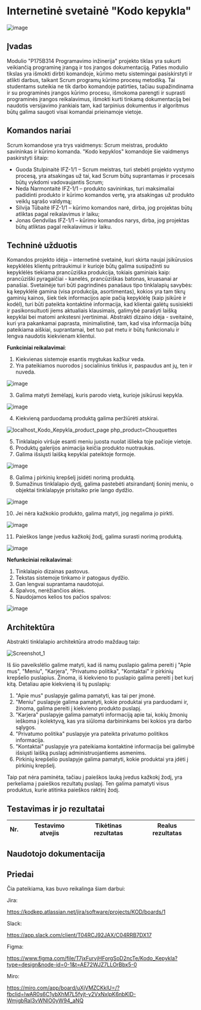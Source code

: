 # Internetinė svetainė "Kodo kepykla"

![image](https://github.com/silvijatub/Kodo_Kepykla/assets/91486697/930a987a-4850-4934-a933-b33366211f82)

## Įvadas

Modulio "P175B314 Programavimo inžinerija" projekto tiklas yra sukurti veikiančią programinę įrangą ir tos įrangos dokumentaciją. Paties modulio tikslas yra išmokti dirbti komandoje, kūrimo metu sistemingai pasiskirstyti ir atlikti darbus, taikant Scrum programų kūrimo procesų metodiką. Tai studentams suteikia ne tik darbo komandoje patirties, tačiau supažindinama ir su programinės įrangos kūrimo procesu, išmokoma parengti ir suprasti programinės įrangos reikalavimus, išmokti kurti tinkamą dokumentaciją bei naudotis versijavimo įrankiais tam, kad tarpinius dokumentus ir algoritmus būtų galima saugoti visai komandai prieinamoje vietoje.

## Komandos nariai

Scrum komandose yra trys vaidmenys: Scrum meistras, produkto savininkas ir kūrimo komanda. "Kodo kepyklos" komandoje šie vaidmenys paskirstyti šitaip:
* Guoda Stulpinaitė IFZ-1/1 – Scrum meistras, turi stebėti projekto vystymo procesą, yra atsakingas už tai, kad Scrum būtų suprantamas ir procesais būtų vykdomi vadovaujantis Scrum;
* Neda Narmontaitė IFZ-1/1 – produkto savininkas, turi maksimaliai padidinti produkto ir kūrimo komandos vertę, yra atsakingas už produkto veiklų sąrašo valdymą;
* Silvija Tūbaitė IFZ-1/1 – kūrimo komandos narė, dirba, jog projektas būtų atliktas pagal reikalavimus ir laiku;
* Jonas Gendvilas IFZ-1/1 – kūrimo komandos narys, dirba, jog projektas būtų atliktas pagal reikalavimus ir laiku.

## Techninė užduotis

Komandos projekto idėja – internetinė svetainė, kuri skirta naujai įsikūrusios kepyklėlės klientų pritraukimui ir kurioje būtų galima susipažinti su kepyklėlės tiekiama prancūziška produkcija, tokiais gaminiais kaip: prancūziški pyragaičiai - kanelės, prancūziškas batonas, kruasanai ar panašiai. Svetainėje turi būti pagrindinės panašaus tipo tinklalapių savybės: ką kepyklėlė gamina (visa produkcija, asortimentas), kokios yra tam tikrų gaminių kainos, šiek tiek informacijos apie pačią kepyklėlę (kaip įsikūrė ir kodėl), turi būti pateikta kontaktinė informacija, kad klientai galėtų susisiekti ir pasikonsultuoti jiems aktualiais klausimais, galimybė parašyti laišką kepyklai bei matomi ankstesni įvertinimai. Abstrakti dizaino idėja - sveitainė, kuri yra pakankamai paprasta, minimalistinė, tam, kad visa informacija būtų pateikiama aiškiai, suprantamai, bet tuo pat metu ir būtų funkcionalu ir lengva naudotis kiekvienam klientui.

**Funkciniai reikalavimai**:
1. Kiekvienas sistemoje esantis mygtukas kažkur veda.
2. Yra pateikiamos nuorodos į socialinius tinklus ir, paspaudus ant jų, ten ir nuveda.

![image](https://github.com/silvijatub/Kodo_Kepykla/assets/91486697/4ef34f5d-9ced-4ece-9b76-c5faa44c983c)
 
3. Galima matyti žemėlapį, kuris parodo vietą, kurioje įsikūrusi kepykla.

![image](https://github.com/silvijatub/Kodo_Kepykla/assets/91486697/5a8576ac-638e-4d71-8693-d225e164484c)

4. Kiekvieną parduodamą produktą galima peržiūrėti atskirai. 

![localhost_Kodo_Kepykla_product_page php_product=Chouquettes](https://github.com/silvijatub/Kodo_Kepykla/assets/91486697/ff922281-c38a-4ce3-834e-902fffd3c81c)

5. Tinklalapio viršuje esanti meniu juosta nuolat išlieka toje pačioje vietoje.
6. Produktų galerijos animacija keičia produkto nuotraukas.
7. Galima išsiųsti laišką kepyklai pateiktoje formoje. 

![image](https://github.com/silvijatub/Kodo_Kepykla/assets/91486697/ae370c53-8a33-48b1-a25c-27f86bff5dc9)

8. Galima į pirkinių krepšelį įsidėti norimą produktą.
9. Sumažinus tinklalapio dydį, galima pastebėti atsirandantį šoninį meniu, o objektai tinklalapyje prisitaiko prie lango dydžio. 

![image](https://github.com/silvijatub/Kodo_Kepykla/assets/91486697/423f4337-f94f-4944-985c-cbeff13076c2)

10. Jei nėra kažkokio produkto, galima matyti, jog negalima jo pirkti. 

![image](https://github.com/silvijatub/Kodo_Kepykla/assets/91486697/606eaa7e-e49a-4f97-ab05-50bfd5801670)

11. Paieškos lange įvedus kažkokį žodį, galima surasti norimą produktą.

![image](https://github.com/silvijatub/Kodo_Kepykla/assets/91486697/91e4bd08-7862-4786-b4b8-e2193536ac9c)


**Nefunkciniai reikalavimai**:
1. Tinklalapio dizainas pastovus.
2. Tekstas sistemoje tinkamo ir patogaus dydžio.
3. Gan lengvai suprantama naudotojui.
4. Spalvos, nerėžiančios akies.
5. Naudojamos kelios tos pačios spalvos:

![image](https://github.com/silvijatub/Kodo_Kepykla/assets/91486697/d97dc9b8-8bb8-4fd3-ad79-51865025df94)

## Architektūra

Abstrakti tinklalapio architektūra atrodo maždaug taip:

![Screenshot_1](https://github.com/silvijatub/Kodo_Kepykla/assets/91486697/b40e4096-d8e3-4908-a7f7-a5f06fb24a0d)

Iš šio paveikslėlio galime matyti, kad iš namų puslapio galima pereiti į "Apie mus", "Meniu", "Karjera", "Privatumo politika", "Kontaktai" ir pirkinių krepšelio puslapius. Žinoma, iš kiekvieno to puslapio galima pereiti į bet kurį kitą. Detaliau apie kiekvieną iš tų puslapių:
1. "Apie mus" puslapyje galima pamatyti, kas tai per įmonė.
2. "Meniu" puslapyje galima pamatyti, kokie produktai yra parduodami ir, žinoma, galima pereiti į kiekvieno produkto puslapį.
3. "Karjera" puslapyje galima pamatyti informaciją apie tai, kokių žmonių ieškoma į kolektyvą, kas yra siūloma darbininkams bei kokios yra darbo sąlygos.
4. "Privatumo politika" puslapyje yra pateikta privatumo politikos informacija.
5. "Kontaktai" puslapyje yra pateikiama kontaktinė informacija bei galimybė išsiųsti laišką puslapį administruojantiems asmenims.
6. Pirkinių krepšelio puslapyje galima pamatyti, kokie produktai yra įdėti į pirkinių krepšelį.

Taip pat nėra paminėta, tačiau į paieškos lauką įvedus kažkokį žodį, yra perkeliama į paieškos rezultatų puslapį. Ten galima pamatyti visus produktus, kurie atitinka paieškos raktinį žodį.


## Testavimas ir jo rezultatai

Nr. | Testavimo atvejis | Tikėtinas rezultatas | Realus rezultatas 
--- | --- | --- | --- |

## Naudotojo dokumentacija


## Priedai
Čia pateikiama, kas buvo reikalinga šiam darbui:

Jira:

https://kodkep.atlassian.net/jira/software/projects/KOD/boards/1

Slack:

https://app.slack.com/client/T04RCJ92JAX/C04RRB7DX17

Figma:

https://www.figma.com/file/T7jxFurvjHForgSoD2ncTe/Kodo_Kepykla?type=design&node-id=0-1&t=AE72WJZ7LLOrBbx5-0

Miro:

https://miro.com/app/board/uXjVMZCKklU=/?fbclid=IwAR0s6C1ybXhM7L5fyjt-y2VxNxlpK6nbKlD-WmjgbRaI3vWNlO0yW94_aNQ
